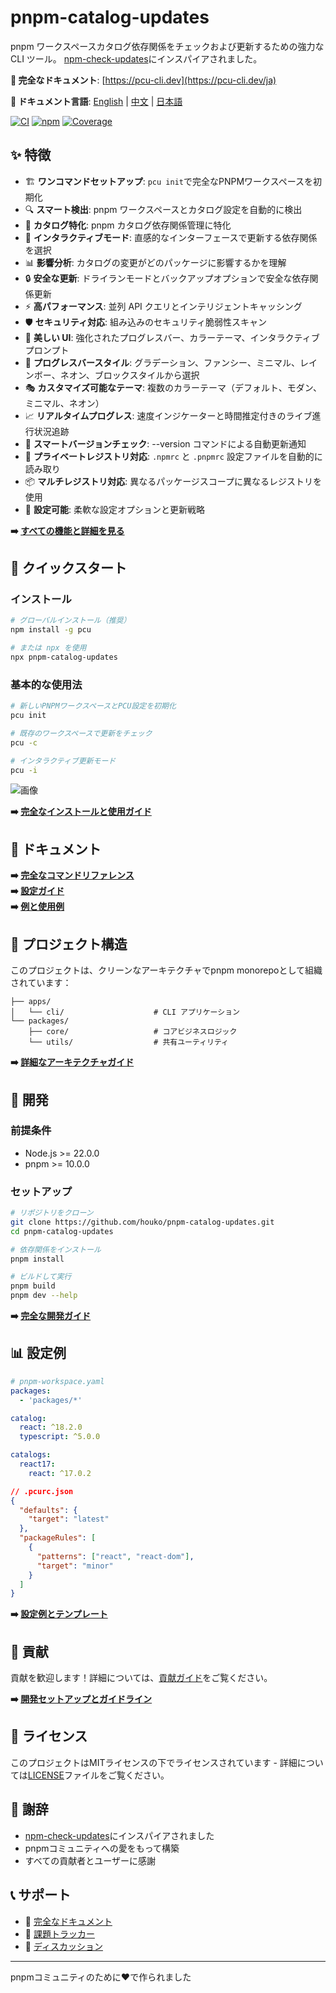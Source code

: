 # pnpm-catalog-updates

pnpm ワークスペースカタログ依存関係をチェックおよび更新するための強力な CLI ツール。
[npm-check-updates](https://github.com/raineorshine/npm-check-updates)にインスパイアされました。

**📖 完全なドキュメント**: [https://pcu-cli.dev](https://pcu-cli.dev/ja)

**📖 ドキュメント言語**: [English](README.md) | [中文](README.zh-CN.md) |
[日本語](README.ja.md)

[![CI](https://img.shields.io/github/actions/workflow/status/houko/pnpm-catalog-updates/ci.yml?label=CI&logo=github)](https://github.com/houko/pnpm-catalog-updates/actions)
[![npm](https://img.shields.io/npm/v/pnpm-catalog-updates)](https://www.npmjs.com/package/pnpm-catalog-updates)
[![Coverage](https://img.shields.io/coveralls/github/houko/pnpm-catalog-updates/main)](https://coveralls.io/github/houko/pnpm-catalog-updates)

## ✨ 特徴

- 🏗️ **ワンコマンドセットアップ**: `pcu init`で完全なPNPMワークスペースを初期化
- 🔍 **スマート検出**: pnpm ワークスペースとカタログ設定を自動的に検出
- 🎯 **カタログ特化**: pnpm カタログ依存関係管理に特化
- 🚀
  **インタラクティブモード**: 直感的なインターフェースで更新する依存関係を選択
- 📊 **影響分析**: カタログの変更がどのパッケージに影響するかを理解
- 🔒
  **安全な更新**: ドライランモードとバックアップオプションで安全な依存関係更新
- ⚡ **高パフォーマンス**: 並列 API クエリとインテリジェントキャッシング
- 🛡️ **セキュリティ対応**: 組み込みのセキュリティ脆弱性スキャン
- 🎨
  **美しい UI**: 強化されたプログレスバー、カラーテーマ、インタラクティブプロンプト
- 🌈
  **プログレスバースタイル**: グラデーション、ファンシー、ミニマル、レインボー、ネオン、ブロックスタイルから選択
- 🎭
  **カスタマイズ可能なテーマ**: 複数のカラーテーマ（デフォルト、モダン、ミニマル、ネオン）
- 📈
  **リアルタイムプログレス**: 速度インジケーターと時間推定付きのライブ進行状況追跡
- 🔄 **スマートバージョンチェック**: --version コマンドによる自動更新通知
- 🔐 **プライベートレジストリ対応**: `.npmrc` と `.pnpmrc`
  設定ファイルを自動的に読み取り
- 📦 **マルチレジストリ対応**: 異なるパッケージスコープに異なるレジストリを使用
- 🔧 **設定可能**: 柔軟な設定オプションと更新戦略

**➡️ [すべての機能と詳細を見る](https://pcu-cli.dev/ja)**

## 🚀 クイックスタート

### インストール

```bash
# グローバルインストール（推奨）
npm install -g pcu

# または npx を使用
npx pnpm-catalog-updates
```

### 基本的な使用法

```bash
# 新しいPNPMワークスペースとPCU設定を初期化
pcu init

# 既存のワークスペースで更新をチェック
pcu -c

# インタラクティブ更新モード
pcu -i
```

![画像](https://github.com/user-attachments/assets/f05a970e-c58c-44f1-b3f1-351ae30b4a35)

**➡️ [完全なインストールと使用ガイド](https://pcu-cli.dev/ja/quickstart)**

## 📖 ドキュメント

**➡️ [完全なコマンドリファレンス](https://pcu-cli.dev/ja/command-reference)**  
**➡️ [設定ガイド](https://pcu-cli.dev/ja/configuration)**  
**➡️ [例と使用例](https://pcu-cli.dev/ja/examples)**

## 📁 プロジェクト構造

このプロジェクトは、クリーンなアーキテクチャでpnpm
monorepoとして組織されています：

```text
├── apps/
│   └── cli/                    # CLI アプリケーション
└── packages/
    ├── core/                   # コアビジネスロジック
    └── utils/                  # 共有ユーティリティ
```

**➡️ [詳細なアーキテクチャガイド](https://pcu-cli.dev/ja/development)**

## 🧪 開発

### 前提条件

- Node.js >= 22.0.0
- pnpm >= 10.0.0

### セットアップ

```bash
# リポジトリをクローン
git clone https://github.com/houko/pnpm-catalog-updates.git
cd pnpm-catalog-updates

# 依存関係をインストール
pnpm install

# ビルドして実行
pnpm build
pnpm dev --help
```

**➡️ [完全な開発ガイド](https://pcu-cli.dev/ja/development)**

## 📊 設定例

```yaml
# pnpm-workspace.yaml
packages:
  - 'packages/*'

catalog:
  react: ^18.2.0
  typescript: ^5.0.0

catalogs:
  react17:
    react: ^17.0.2
```

```json
// .pcurc.json
{
  "defaults": {
    "target": "latest"
  },
  "packageRules": [
    {
      "patterns": ["react", "react-dom"],
      "target": "minor"
    }
  ]
}
```

**➡️ [設定例とテンプレート](https://pcu-cli.dev/ja/examples)**

## 🤝 貢献

貢献を歓迎します！詳細については、[貢献ガイド](CONTRIBUTING.md)をご覧ください。

**➡️ [開発セットアップとガイドライン](https://pcu-cli.dev/ja/development)**

## 📄 ライセンス

このプロジェクトはMITライセンスの下でライセンスされています - 詳細については[LICENSE](LICENSE)ファイルをご覧ください。

## 🙏 謝辞

- [npm-check-updates](https://github.com/raineorshine/npm-check-updates)にインスパイアされました
- pnpmコミュニティへの愛をもって構築
- すべての貢献者とユーザーに感謝

## 📞 サポート

- 📖 [完全なドキュメント](https://pcu-cli.dev/ja)
- 🐛 [課題トラッカー](https://github.com/houko/pnpm-catalog-updates/issues)
- 💬
  [ディスカッション](https://github.com/houko/pnpm-catalog-updates/discussions)

---

pnpmコミュニティのために❤️で作られました
